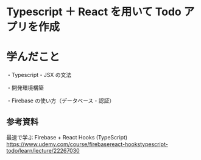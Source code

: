 # Typescript ＋ React を用いて Todo アプリを作成

# 学んだこと

・Typescript・JSX の文法

・開発環境構築

・Firebase の使い方（データベース・認証）

## 参考資料

最速で学ぶ Firebase + React Hooks (TypeScript)<br>
https://www.udemy.com/course/firebasereact-hookstypescript-todo/learn/lecture/22267030
<br>
